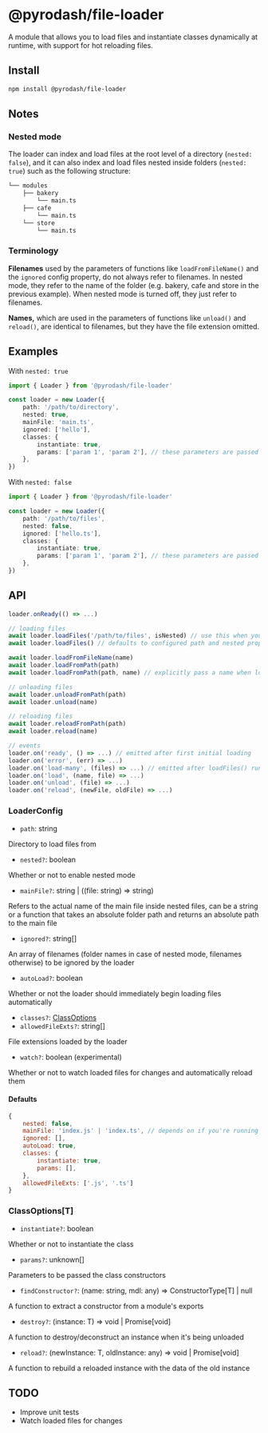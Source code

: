 # @pyrodash/file-loader

A module that allows you to load files and instantiate classes dynamically at runtime, with support for hot reloading files.

## Install
```sh
npm install @pyrodash/file-loader
```

## Notes

### Nested mode
The loader can index and load files at the root level of a directory (`nested: false`), and it can also index and load files nested inside folders (`nested: true`) such as the following structure:
```markdown
└── modules
    ├── bakery
        └── main.ts
    ├── cafe
        └── main.ts
    └── store
        └── main.ts
```

### Terminology
__Filenames__ used by the parameters of functions like `loadFromFileName()` and the `ignored` config property, do not always refer to filenames. In nested mode, they refer to the name of the folder (e.g. bakery, cafe and store in the previous example). When nested mode is turned off, they just refer to filenames.

__Names,__ which are used in the parameters of functions like `unload()` and `reload()`, are identical to filenames, but they have the file extension omitted.

## Examples
With `nested: true`
```ts
import { Loader } from '@pyrodash/file-loader'

const loader = new Loader({
    path: '/path/to/directory',
    nested: true,
    mainFile: 'main.ts',
    ignored: ['hello'],
    classes: {
        instantiate: true,
        params: ['param 1', 'param 2'], // these parameters are passed to class constructors
    },
})
```

With `nested: false`
```ts
import { Loader } from '@pyrodash/file-loader'

const loader = new Loader({
    path: '/path/to/files',
    nested: false,
    ignored: ['hello.ts'],
    classes: {
        instantiate: true,
        params: ['param 1', 'param 2'], // these parameters are passed to class constructors
    },
})
```

## API

```ts
loader.onReady(() => ...)

// loading files
await loader.loadFiles('/path/to/files', isNested) // use this when you have autoLoad off and want to run/await the initial loading
await loader.loadFiles() // defaults to configured path and nested properties

await loader.loadFromFileName(name)
await loader.loadFromPath(path)
await loader.loadFromPath(path, name) // explicitly pass a name when loading a file that doesn't follow your configuration (e.g. your loader is in nested mode, but the path you're loading isn't meant to be named like such)

// unloading files
await loader.unloadFromPath(path)
await loader.unload(name)

// reloading files
await loader.reloadFromPath(path)
await loader.reload(name)

// events
loader.on('ready', () => ...) // emitted after first initial loading
loader.on('error', (err) => ...)
loader.on('load-many', (files) => ...) // emitted after loadFiles() runs
loader.on('load', (name, file) => ...)
loader.on('unload', (file) => ...)
loader.on('reload', (newFile, oldFile) => ...)
```

### LoaderConfig
- `path`: string

Directory to load files from

- `nested?`: boolean

Whether or not to enable nested mode

- `mainFile?`: string | ((file: string) => string)

Refers to the actual name of the main file inside nested files, can be a string or a function that takes an absolute folder path and returns an absolute path to the main file

- `ignored?`: string[]

An array of filenames (folder names in case of nested mode, filenames otherwise) to be ignored by the loader

- `autoLoad?`: boolean

Whether or not the loader should immediately begin loading files automatically

- `classes?`: [ClassOptions](#classoptionst)
- `allowedFileExts?`: string[]

File extensions loaded by the loader

- `watch?`: boolean (experimental)

Whether or not to watch loaded files for changes and automatically reload them 

#### Defaults
```js
{
    nested: false,
    mainFile: 'index.js' | 'index.ts', // depends on if you're running in js or ts at runtime
    ignored: [],
    autoLoad: true,
    classes: {
        instantiate: true,
        params: [],
    },
    allowedFileExts: ['.js', '.ts']
}
```

### ClassOptions[T]
- `instantiate?`: boolean

Whether or not to instantiate the class

- `params?`: unknown[]

Parameters to be passed the class constructors

- `findConstructor?`: (name: string, mdl: any) => ConstructorType[T] | null

A function to extract a constructor from a module's exports

- `destroy?`: (instance: T) => void | Promise[void]

A function to destroy/deconstruct an instance when it's being unloaded

- `reload?`: (newInstance: T, oldInstance: any) => void | Promise[void]

A function to rebuild a reloaded instance with the data of the old instance

## TODO
- Improve unit tests
- Watch loaded files for changes